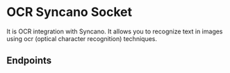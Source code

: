 # OCR Syncano Socket

It is OCR integration with Syncano. It allows you to recognize text in images using ocr (optical character recognition) techniques.

## Endpoints
